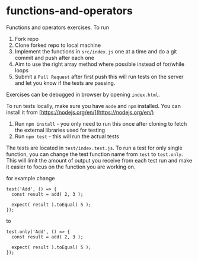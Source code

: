 # functions-and-operators

Functions and operators exercises. To run

1. Fork repo
2. Clone forked repo to local machine
4. Implement the functions in `src/index.js` one at a time and do a git commit and push after each one
5. Aim to use the right array method where possible instead of for/while loops
6. Submit a `Pull Request` after first push this will run tests on the server and let you know if the tests are passing.

Exercises can be debugged in browser by opening `index.html`.

To run tests locally, make sure you have `node` and `npm` installed. You can install it from [https://nodejs.org/en/](https://nodejs.org/en/)

1. Run `npm install` - you only need to run this once after cloning to fetch the external libraries used for testing
2. Run `npm test` - this will run the actual tests

The tests are located in `test/index.test.js`. To run a test for only single function, you can change the test function name from `test` to `test.only`. This will limit the amount of output you receive from each test run and make it easier to focus on the function you are working on.

for example change
```
test('Add', () => {
  const result = add( 2, 3 );

  expect( result ).toEqual( 5 );
});
```

to

```
test.only('Add', () => {
  const result = add( 2, 3 );

  expect( result ).toEqual( 5 );
});
```
